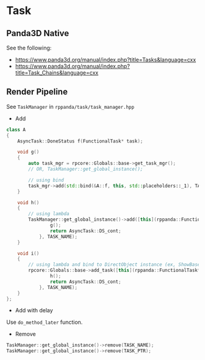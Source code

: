 # Task

## Panda3D Native
See the following:
- https://www.panda3d.org/manual/index.php?title=Tasks&language=cxx
- https://www.panda3d.org/manual/index.php?title=Task_Chains&language=cxx



## Render Pipeline
See `TaskManager` in `rppanda/task/task_manager.hpp`

- Add
```cpp
class A
{
    AsyncTask::DoneStatus f(FunctionalTask* task);

    void g()
    {
        auto task_mgr = rpcore::Globals::base->get_task_mgr();
        // OR, TaskManager::get_global_instance();

        // using bind
        task_mgr->add(std::bind(&A::f, this, std::placeholders::_1), TASK_NAME);
    }

    void h()
    {
        // using lambda
        TaskManager::get_global_instance()->add([this](rppanda::FunctionalTask* task) {
                g();
                return AsyncTask::DS_cont;
            }, TASK_NAME);
    }

    void i()
    {
        // using lambda and bind to DirectObject instance (ex, ShowBase)
        rpcore::Globals::base->add_task([this](rppanda::FunctionalTask* task) {
                h();
                return AsyncTask::DS_cont;
            }, TASK_NAME);
    }
};
```

- Add with delay

Use `do_method_later` function.

- Remove
```cpp
TaskManager::get_global_instance()->remove(TASK_NAME);
TaskManager::get_global_instance()->remove(TASK_PTR);
```
